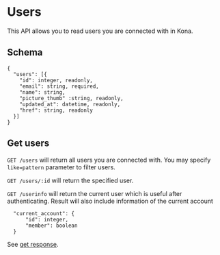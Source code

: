 Users
========

This API allows you to read users you are connected with in Kona.

Schema  <a name='schema'></a>
------------
```
{
  "users": [{
    "id": integer, readonly,
    "email": string, required,
    "name": string,
    "picture_thumb" :string, readonly,
    "updated_at": datetime, readonly,
    "href": string, readonly
  }]
}
```


Get users
------------
`GET /users` will return all users you are connected with.  You may specify `like=pattern` parameter to filter users.

`GET /users/:id` will return the specified user.

`GET /userinfo` will return the current user which is useful after authenticating.<a name='userinfo'></a> Result will also include information of the current account
```
  "current_account": {
      "id": integer,
      "member": boolean
  }
```

See [get response](responses.md#get).
